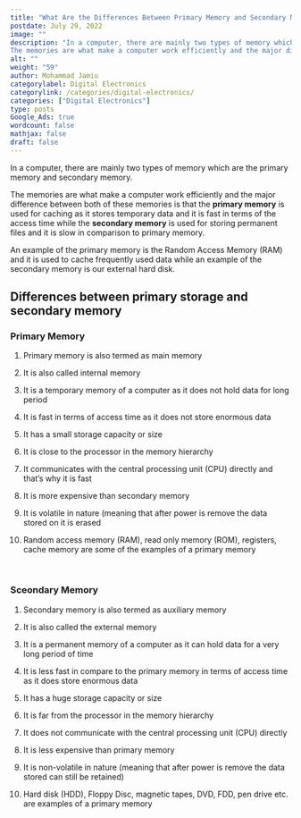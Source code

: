 ```yaml
---
title: "What Are the Differences Between Primary Memory and Secondary Memory with examples"
postdate: July 29, 2022
image: ""
description: "In a computer, there are mainly two types of memory which are the primary memory and secondary memory.
The memories are what make a computer work efficiently and the major difference between both of these memories is that the primary memory is used for caching as it stores temporary data and it is fast in terms of the access time while the secondary memory is used for storing permanent files and it is slow in comparison to primary memory."
alt: ""
weight: "59"
author: Mohammad Jamiu
categorylabel: Digital Electronics
categorylink: /categories/digital-electronics/
categories: ["Digital Electronics"]
type: posts
Google_Ads: true
wordcount: false
mathjax: false
draft: false
---
```


In a computer, there are mainly two types of memory which are the primary memory and secondary memory.

The memories are what make a computer work efficiently and the major difference between both of these memories is that the **primary memory** is used for caching as it stores temporary data and it is fast in terms of the access time while the **secondary memory** is used for storing permanent files and it is slow in comparison to primary memory.

An example of the primary memory is the Random Access Memory (RAM) and it is used to cache frequently used data while an example of the secondary memory is our external hard disk.

## Differences between primary storage and secondary memory

### Primary Memory

1.  Primary memory is also termed as main memory

1.  It is also called internal memory
1.  It is a temporary memory of a computer as it does not hold data for long period
1.  It is fast in terms of access time as it does not store enormous data
1.  It has a small storage capacity or size
1.  It is close to the processor in the memory hierarchy
1.  It communicates with the central processing unit (CPU) directly and that’s why it is fast
1.  It is more expensive than secondary memory
1.  It is volatile in nature (meaning that after power is remove the data stored on it is erased
1.  Random access memory (RAM), read only memory (ROM), registers, cache memory are some of the examples of a primary memory

</br>

### Sceondary Memory

1. Secondary memory is also termed as auxiliary memory

1. It is also called the external memory

1. It is a permanent memory of a computer as it can hold data for a very long period of time

1. It is less fast in compare to the primary memory in terms of access time as it does store enormous data

1. It has a huge storage capacity or size

1. It is far from the processor in the memory hierarchy

1. It does not communicate with the central processing unit (CPU) directly

1. It is less expensive than primary memory

1. It is non-volatile in nature (meaning that after power is remove the data stored can still be retained)

1. Hard disk (HDD), Floppy Disc, magnetic tapes, DVD, FDD, pen drive etc. are examples of a primary memory
